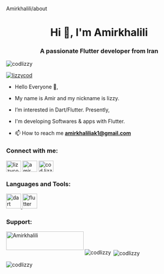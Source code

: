Amirkhalili/about

<!--
**codlizzy/codlizzy** is a ✨ _special_ ✨ repository because its `README.md` (this file) appears on your GitHub profile.

Here are some ideas to get you started:

- 🔭 I’m currently working on ...
- 🌱 I’m currently learning ...
- 👯 I’m looking to collaborate on ...
- 🤔 I’m looking for help with ...
- 💬 Ask me about ...
- 📫 How to reach me: ...
- 😄 Pronouns: ...
- ⚡ Fun fact: ...
-->
<h1 align="center">Hi 👋, I'm Amirkhalili</h1>
<h3 align="center">A passionate Flutter developer from Iran</h3>

<p align="left"> <img src="https://komarev.com/ghpvc/?username=codlizzy&label=Profile%20views&color=0e75b6&style=flat" alt="codlizzy" /> </p>

<p align="left"> <a href="https://twitter.com/lizzycod" target="blank"><img src="https://img.shields.io/twitter/follow/lizzycod?logo=twitter&style=for-the-badge" alt="lizzycod" /></a> </p>

- Hello Everyone 👋,
-  My name is Amir and my nickname is lizzy.
-  I’m interested in Dart/Flutter. Presently,
-  I'm developing Softwares & apps with Flutter.

- 📫 How to reach me **amirkhaliliak1@gmail.com**

<h3 align="left">Connect with me:</h3>
<p align="left">
<a href="https://twitter.com/lizzycod" target="blank"><img align="center" src="https://raw.githubusercontent.com/rahuldkjain/github-profile-readme-generator/master/src/images/icons/Social/twitter.svg" alt="lizzycod" height="30" width="40" /></a>
<a href="https://linkedin.com/in/amir_ khalili" target="blank"><img align="center" src="https://raw.githubusercontent.com/rahuldkjain/github-profile-readme-generator/master/src/images/icons/Social/linked-in-alt.svg" alt="amir_ khalili" height="30" width="40" /></a>
<a href="https://instagram.com/cod.lizzy" target="blank"><img align="center" src="https://raw.githubusercontent.com/rahuldkjain/github-profile-readme-generator/master/src/images/icons/Social/instagram.svg" alt="cod.lizzy" height="30" width="40" /></a>
</p>

<h3 align="left">Languages and Tools:</h3>
<p align="left"> <a href="https://dart.dev" target="_blank" rel="noreferrer"> <img src="https://www.vectorlogo.zone/logos/dartlang/dartlang-icon.svg" alt="dart" width="40" height="40"/> </a> <a href="https://flutter.dev" target="_blank" rel="noreferrer"> <img src="https://www.vectorlogo.zone/logos/flutterio/flutterio-icon.svg" alt="flutter" width="40" height="40"/> </a> </p>

<h3 align="left">Support:</h3>
<p><a href="https://www.buymeacoffee.com/Amirkhalili"> <img align="left" src="https://cdn.buymeacoffee.com/buttons/v2/default-yellow.png" height="50" width="210" alt="Amirkhalili" /></a></p><br><br>

<p><img align="left" src="https://github-readme-stats.vercel.app/api/top-langs?username=codlizzy&show_icons=true&locale=en&layout=compact" alt="codlizzy" /></p>

<p>&nbsp;<img align="center" src="https://github-readme-stats.vercel.app/api?username=codlizzy&show_icons=true&locale=en" alt="codlizzy" /></p>

<p><img align="center" src="https://github-readme-streak-stats.herokuapp.com/?user=codlizzy&" alt="codlizzy" /></p>
